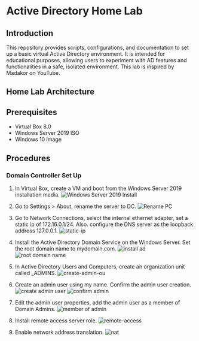 # Active Directory Home Lab

## Introduction
This repository provides scripts, configurations, and documentation to set up a basic virtual Active Directory environment. 
It is intended for educational purposes, allowing users to experiment with AD features and functionalities in a safe, isolated environment.
This lab is inspired by Madakor on YouTube.

## Home Lab Architecture

## Prerequisites

- Virtual Box 8.0
- Windows Server 2019 ISO
- Windows 10 Image

## Procedures

### Domain Controller Set Up

1. In Virtual Box, create a VM and boot from the Windows Server 2019 installation media.
![Windows Server 2019 Install](https://github.com/yukwokto/active-directory-home-lab/)

2. Go to Settings > About, rename the server to DC.
![Rename PC](https://github.com/yukwokto/active-directory-home-lab/)

3. Go to Network Connections, select the internal ethernet adapter, set a static ip of 172.16.0.1/24. Also. configure the DNS server as the loopback address 127.0.0.1.
![static-ip](https://github.com/yukwokto/active-directory-home-lab/)

4. Install the Active Directory Domain Service on the Windows Server. Set the root domain name to mydomain.com. 
![install ad](https://github.com/yukwokto/active-directory-home-lab/)
![root domain name](https://github.com/yukwokto/active-directory-home-lab/)

5. In Active Directory Users and Computers, create an organization unit called _ADMINS.
![create-admin-ou](https://github.com/yukwokto/active-directory-home-lab/)

6. Create an admin user using my name. Confirm the admin user creation.
![create admin user](https://github.com/yukwokto/active-directory-home-lab/)
![confirm admin](https://github.com/yukwokto/active-directory-home-lab/)

7. Edit the admin user properties, add the admin user as a member of Domain Admins.
![member of admin](https://github.com/yukwokto/active-directory-home-lab/)


8. Install remote access server role.
![remote-access](https://github.com/yukwokto/active-directory-home-lab/)

9. Enable network address translation.
![nat](https://github.com/yukwokto/active-directory-home-lab/)











